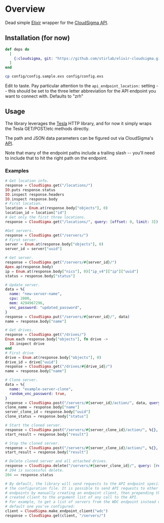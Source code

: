 # Overview

Dead simple [Elixir](http://elixir-lang.github.io) wrapper for the
[CloudSigma API](https://cloudsigma-docs.readthedocs.io/en/latest).

## Installation (for now)


```elixir
def deps do
  [
    {:cloudsigma, git: "https://github.com/stirlab/elixir-cloudsigma.git"},
  ]
end
```

```sh
cp config/config.sample.exs config/config.exs
```

Edit to taste. Pay particular attention to the ```api_endpoint_location:```
setting -- this should be set to the three letter abbreviation for the API
endpoint you want to connect with. Defaults to "zrh"

## Usage

The library leverages the [Tesla](https://github.com/teamon/tesla) HTTP
library, and for now it simply wraps the Tesla GET/POST/etc methods
directly.

The path and JSON data parameters can be figured out via CloudSigma's
[API](https://cloudsigma-docs.readthedocs.io/en/latest).

Note that many of the endpoint paths include a trailing slash -- you'll need
to include that to hit the right path on the endpoint.

### Examples

```elixir
# Get location info.
response = CloudSigma.get("/locations/")
IO.puts response.status
IO.inspect response.headers
IO.inspect response.body
# First location.
location = Enum.at(response.body["objects"], 0)
location_id = location["id"]
# Get only the first three locations.
response = CloudSigma.get("/locations/", query: [offset: 0, limit: 3])

#Get servers.
response = CloudSigma.get("/servers/")
# First server.
server = Enum.at(response.body["objects"], 0)
server_id = server["uuid"]

# Get server.
response = CloudSigma.get("/servers/#{server_id}/")
Apex.ap(response.body)
ip = Enum.at(response.body["nics"], 0)["ip_v4"]["ip"]["uuid"]
status = response.body["status"]

# Update server.
data = %{
  name: "new-server-name",
  cpu: 2000,
  mem: 4294967296,
  vnc_password: "updated_password",
}
response = CloudSigma.put("/servers/#{server_id}/", data)
name = response.body["name"]

# Get drives.
response = CloudSigma.get("/drives/")
Enum.each response.body["objects"], fn drive ->
  IO.inspect drive
end
# First drive
drive = Enum.at(response.body["objects"], 0)
drive_id = drive["uuid"]
response = CloudSigma.get("/drives/#{drive_id}/")
name = response.body["name"]

# Clone server.
data = %{
  name: "example-server-clone",
  random_vnc_password: true,
}
response = CloudSigma.post("/servers/#{server_id}/action/", data, query: [do: "clone"])
clone_name = response.body["name"]
server_clone_id = response.body["uuid"]
clone_status = response.body["status"]

# Start the cloned server.
response = CloudSigma.post("/servers/#{server_clone_id}/action/", %{}, query: [do: "start"])
start_result = response.body["result"]

# Stop the cloned server.
response = CloudSigma.post("/servers/#{server_clone_id}/action/", %{}, query: [do: "stop"])
start_result = response.body["result"]

# Delete cloned server and all attached drives.
response = CloudSigma.delete("/servers/#{server_clone_id}/", query: [recurse: "all_drives"])
# 204 is successful delete.
204 == response.status

# By default, the library will send requests to the API endpoint specified in
# the configuration file. It is possible to send API requests to other
# endpoints by manually creating an endpoint client, then prepending the
# created client to the argument list of any call to the API.
# For example, to get a list of servers from the WDC endpoint instead of the
# default one you've configured:
client = CloudSigma.make_endpoint_client("wdc")
response = CloudSigma.get(client, "/servers/")

```
